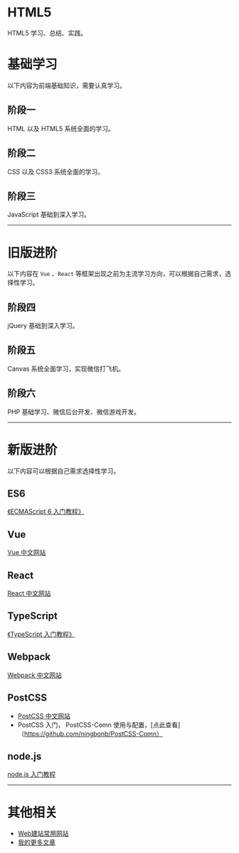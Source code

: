 # HTML5

HTML5 学习、总结、实践。

# 基础学习

以下内容为前端基础知识，需要认真学习。

## 阶段一

HTML 以及 HTML5 系统全面的学习。

## 阶段二

CSS 以及 CSS3 系统全面的学习。

## 阶段三
JavaScript 基础到深入学习。

-------

# 旧版进阶

以下内容在 `Vue` 、`React` 等框架出现之前为主流学习方向，可以根据自己需求，选择性学习。

## 阶段四

jQuery 基础到深入学习。

## 阶段五

Canvas 系统全面学习，实现微信打飞机。

## 阶段六

PHP 基础学习、微信后台开发、微信游戏开发。


----------


# 新版进阶

以下内容可以根据自己需求选择性学习。

## ES6

[《ECMAScript 6 入门教程》](https://es6.ruanyifeng.com/)

## Vue

[Vue 中文网站](https://cn.vuejs.org/)

## React

[React 中文网站](https://zh-hans.reactjs.org/)

## TypeScript

[《TypeScript 入门教程》](https://ts.xcatliu.com/)

## Webpack

[Webpack 中文网站](https://www.webpackjs.com/)

## PostCSS

- [PostCSS 中文网站](https://www.postcss.com.cn/)
- PostCSS 入门， PostCSS-Comn 使用与配置，[点此查看]（https://github.com/ningbonb/PostCSS-Comn）

## node.js

[node.js 入门教程](http://nodejs.cn/learn)

----------

# 其他相关

- [Web建站常用网站](./10-website/README.md)
- [我的更多文章](https://github.com/ningbonb/blog)

